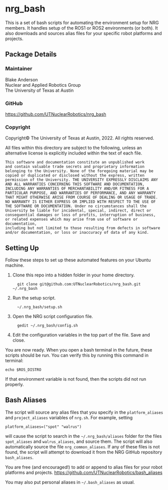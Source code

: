 # nrg_bash

This is a set of bash scripts for automating the environment setup for NRG members. It handles setup of the ROS1 or ROS2 environments (or both). It also downloads and sources alias files for your specific robot platforms and projects.

## Package Details
### Maintainer
Blake Anderson  
Nuclear and Applied Robotics Group  
The University of Texas at Austin

### GitHub
https://github.com/UTNuclearRobotics/nrg_bash

### Copyright

Copyright© The University of Texas at Austin, 2022. All rights reserved.
    
All files within this directory are subject to the following, unless an alternative
license is explicitly included within the text of each file.

    This software and documentation constitute an unpublished work
    and contain valuable trade secrets and proprietary information
    belonging to the University. None of the foregoing material may be
    copied or duplicated or disclosed without the express, written
    permission of the University. THE UNIVERSITY EXPRESSLY DISCLAIMS ANY
    AND ALL WARRANTIES CONCERNING THIS SOFTWARE AND DOCUMENTATION,
    INCLUDING ANY WARRANTIES OF MERCHANTABILITY AND/OR FITNESS FOR A
    PARTICULAR PURPOSE, AND WARRANTIES OF PERFORMANCE, AND ANY WARRANTY
    THAT MIGHT OTHERWISE ARISE FROM COURSE OF DEALING OR USAGE OF TRADE.
    NO WARRANTY IS EITHER EXPRESS OR IMPLIED WITH RESPECT TO THE USE OF
    THE SOFTWARE OR DOCUMENTATION. Under no circumstances shall the
    University be liable for incidental, special, indirect, direct or
    consequential damages or loss of profits, interruption of business,
    or related expenses which may arise from use of software or documentation,
    including but not limited to those resulting from defects in software
    and/or documentation, or loss or inaccuracy of data of any kind.


## Setting Up
Follow these steps to set up these automated features on your Ubuntu machine.

<ol>
  <li>Clone this repo into a hidden folder in your home directory.</li>
  
      git clone git@github.com:UTNuclearRobotics/nrg_bash.git ~/.nrg_bash
      
  <li>Run the setup script.</li>
  
      ~/.nrg_bash/setup.sh
      
  <li>Open the NRG script configuration file.</li>
  
      gedit ~/.nrg_bash/config.sh
      
  <li>Edit the configuration variables in the top part of the file. Save and close.</li>
</ol>

You are now ready. When you open a bash terminal in the future, these scripts should be run. You can verify this by running this command in terminal:  

    echo $ROS_DISTRO  
    
If that environment variable is not found, then the scripts did not run properly.

## Bash Aliases
The script will source any alias files that you specify in the ```platform_aliases``` and ```project_aliases``` variables of ```nrg.sh```. For example, setting

    platform_aliases=("spot" "walrus")  
    
will cause the script to search in the ```~/.nrg_bash/aliases``` folder for the files ```spot_aliases``` and ```walrus_aliases```, and source them. The script will also automatically source the file ```nrg_common_aliases```. If any of these files is not found, the script will attempt to download it from the NRG GitHub repository ```bash_aliases```.

You are free (and encouraged!) to add or append to alias files for your robot platforms and projects.
https://github.com/UTNuclearRobotics/bash_aliases

You may also put personal aliases in ```~/.bash_aliases``` as usual.
